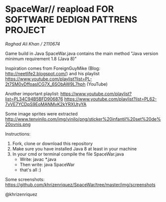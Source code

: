 SpaceWar// reapload
**FOR SOFTWARE DEDIGN PATTRENS PROJECT**
========


*Raghad Ali Khan / 2110674*

Game build in Java
SpaceWar.java contains the main method
"Java version minimum requirement 1.8 (Java 8)"

Inspiration comes from ForeignGuyMike (Blog: http://neetlife2.blogspot.com/) and his playlist https://www.youtube.com/playlist?list=PL-2t7SM0vDffoasICG7X_6SObAW9L7hph (YouTube)

Another important playlist:
  https://www.youtube.com/playlist?list=PL34C94B5BFD906876
  https://www.youtube.com/playlist?list=PL62-7vVE7YCDpS9EoMANMvK2kYRXUtyYA

Some image sprites were extracted http://www.tenvinilo.com/img/vinilo/png/sticker%20infantil%20set%20de%20ovnis.png



Instructions:
1. 	Fork, clone or download this repository
2. 	Make sure you have installed Java 8 at least in your machine
3. 	In your cmd or terminal compile the file SpaceWar.java
	-	Write: javac *.java
	-	Then write: java SpaceWar
	-	that's all :)

Some screenshots: https://github.com/khrizenriquez/SpaceWar/tree/master/img/screenshots

@khrizenriquez


